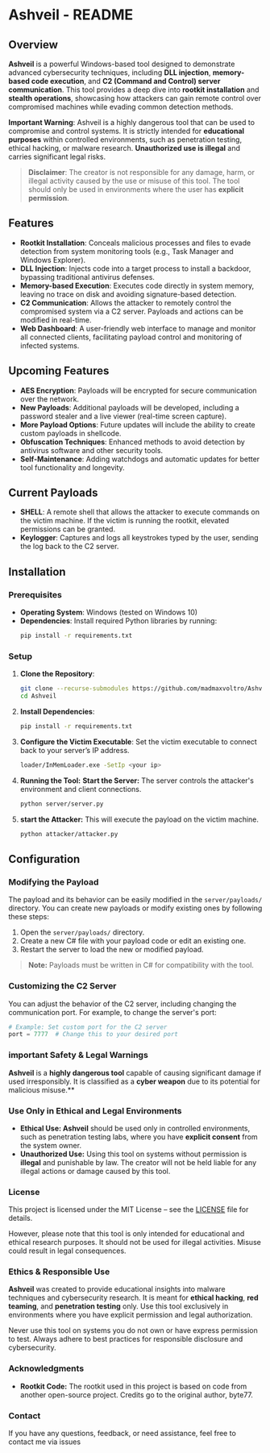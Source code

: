 # **Ashveil - README**

## Overview

**Ashveil** is a powerful Windows-based tool designed to demonstrate advanced cybersecurity techniques, including **DLL injection**, **memory-based code execution**, and **C2 (Command and Control) server communication**. This tool provides a deep dive into **rootkit installation** and **stealth operations**, showcasing how attackers can gain remote control over compromised machines while evading common detection methods.

**Important Warning**: Ashveil is a highly dangerous tool that can be used to compromise and control systems. It is strictly intended for **educational purposes** within controlled environments, such as penetration testing, ethical hacking, or malware research. **Unauthorized use is illegal** and carries significant legal risks.

> **Disclaimer**: The creator is not responsible for any damage, harm, or illegal activity caused by the use or misuse of this tool. The tool should only be used in environments where the user has **explicit permission**.

## Features

- **Rootkit Installation**: Conceals malicious processes and files to evade detection from system monitoring tools (e.g., Task Manager and Windows Explorer).
- **DLL Injection**: Injects code into a target process to install a backdoor, bypassing traditional antivirus defenses.
- **Memory-based Execution**: Executes code directly in system memory, leaving no trace on disk and avoiding signature-based detection.
- **C2 Communication**: Allows the attacker to remotely control the compromised system via a C2 server. Payloads and actions can be modified in real-time.
- **Web Dashboard**: A user-friendly web interface to manage and monitor all connected clients, facilitating payload control and monitoring of infected systems.

## Upcoming Features

- **AES Encryption**: Payloads will be encrypted for secure communication over the network.
- **New Payloads**: Additional payloads will be developed, including a password stealer and a live viewer (real-time screen capture).
- **More Payload Options**: Future updates will include the ability to create custom payloads in shellcode.
- **Obfuscation Techniques**: Enhanced methods to avoid detection by antivirus software and other security tools.
- **Self-Maintenance**: Adding watchdogs and automatic updates for better tool functionality and longevity.

## Current Payloads

- **SHELL**: A remote shell that allows the attacker to execute commands on the victim machine. If the victim is running the rootkit, elevated permissions can be granted.
- **Keylogger**: Captures and logs all keystrokes typed by the user, sending the log back to the C2 server.

## Installation

### Prerequisites

- **Operating System**: Windows (tested on Windows 10)
- **Dependencies**: Install required Python libraries by running:
    ```bash
    pip install -r requirements.txt
    ```

### Setup

1. **Clone the Repository**:
    ```bash
    git clone --recurse-submodules https://github.com/madmaxvoltro/Ashveil.git
    cd Ashveil
    ```

2. **Install Dependencies**:
    ```bash
    pip install -r requirements.txt
    ```

3. **Configure the Victim Executable**:
   Set the victim executable to connect back to your server’s IP address.
   ```bash
   loader/InMemLoader.exe -SetIp <your ip>

4. **Running the Tool:**
   **Start the Server:** The server controls the attacker's environment and client connections.
   ```bash
   python server/server.py
   ```

5. **start the Attacker:** This will execute the payload on the victim machine.
   ```bash
   python attacker/attacker.py
   ```
## Configuration
### Modifying the Payload 
The payload and its behavior can be easily modified in the ``server/payloads/`` directory. You can create new payloads or modify existing ones by following these steps:
1. Open the ``server/payloads/`` directory.
2. Create a new C# file with your payload code or edit an existing one.
3. Restart the server to load the new or modified payload.
> **Note:** Payloads must be written in C# for compatibility with the tool.

### Customizing the C2 Server
You can adjust the behavior of the C2 server, including changing the communication port. For example, to change the server's port:
```python
# Example: Set custom port for the C2 server
port = 7777  # Change this to your desired port
```     
### important Safety & Legal Warnings
**Ashveil** is a **highly dangerous tool** capable of causing significant damage if used irresponsibly. It is classified as a **cyber weapon** due to its potential for malicious misuse.**

### Use Only in Ethical and Legal Environments
- **Ethical Use: Ashveil** should be used only in controlled environments, such as penetration testing labs, where you have **explicit consent** from the system owner.
- **Unauthorized Use:** Using this tool on systems without permission is **illegal** and punishable by law. The creator will not be held liable for any illegal actions or damage caused by this tool.

### License
This project is licensed under the MIT License – see the [LICENSE](https://github.com/madmaxvoltro/Ashveil/blob/main/LICENSE) file for details.

However, please note that this tool is only intended for educational and ethical research purposes. It should not be used for illegal activities. Misuse could result in legal consequences.

### Ethics & Responsible Use
**Ashveil** was created to provide educational insights into malware techniques and cybersecurity research. It is meant for **ethical hacking**, **red teaming**, and **penetration testing**    only. Use this tool exclusively in environments where you have explicit permission and legal authorization.

Never use this tool on systems you do not own or have express permission to test. Always adhere to best practices for responsible disclosure and cybersecurity.

### Acknowledgments
- **Rootkit Code:** The rootkit used in this project is based on code from another open-source project. Credits go to the original author, byte77.

### Contact 
If you have any questions, feedback, or need assistance, feel free to contact me via issues